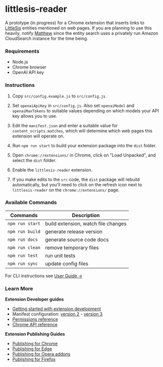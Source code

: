 # littlesis-reader

A prototype (in progress) for a Chrome extension that inserts links to [LittleSis](https://littlesis.org) entities mentioned on web pages. If you are planning to use this heavily, notify [Matthew](https://github.com/lovemedicine) since the entity search uses a privately run Amazon CloudSearch instance for the time being.

### Requirements

- Node.js
- Chrome browser
- OpenAI API key

### Instructions

1. Copy `src/config.example.js` to `src/config.js`.

2. Set `openaiApiKey` in `src/config.js`. Also set `openaiModel` and `openaiMaxTokens` to suitable values depending on which models your API key allows you to use.

3. Edit the `manifest.json` and enter a suitable value for `content_scripts.matches`, which will determine which web pages this extension will operate on.

4. Run `npm run start` to build your extension package into the `dist` folder.

5. Open `chrome://extensions/` in Chrome, click on "Load Unpacked", and select the `dist` folder.

6. Enable the `littlesis-reader` extension.

7. If you make edits to the `src` code, the `dist` package will rebuild automatically, but you'll need to click on the refresh icon next to `littlesis-reader` on the `chrome://extensions/` page.

### Available Commands

| Commands        | Description                         |
| --------------- | ----------------------------------- |
| `npm run start` | build extension, watch file changes |
| `npm run build` | generate release version            |
| `npm run docs`  | generate source code docs           |
| `npm run clean` | remove temporary files              |
| `npm run test`  | run unit tests                      |
| `npm run sync`  | update config files                 |

For CLI instructions see [User Guide &rarr;](https://oss.mobilefirst.me/extension-cli/)

### Learn More

**Extension Developer guides**

- [Getting started with extension development](https://developer.chrome.com/extensions/getstarted)
- Manifest configuration: [version 2](https://developer.chrome.com/extensions/manifest) - [version 3](https://developer.chrome.com/docs/extensions/mv3/intro/)
- [Permissions reference](https://developer.chrome.com/extensions/declare_permissions)
- [Chrome API reference](https://developer.chrome.com/docs/extensions/reference/)

**Extension Publishing Guides**

- [Publishing for Chrome](https://developer.chrome.com/webstore/publish)
- [Publishing for Edge](https://docs.microsoft.com/en-us/microsoft-edge/extensions-chromium/publish/publish-extension)
- [Publishing for Opera addons](https://dev.opera.com/extensions/publishing-guidelines/)
- [Publishing for Firefox](https://extensionworkshop.com/documentation/publish/submitting-an-add-on/)
